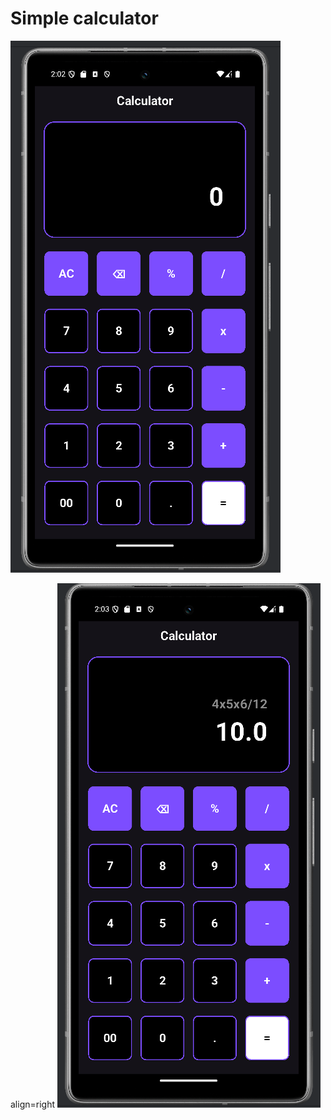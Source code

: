 # Simple calculator

![image alt](https://github.com/Rawnak003/simple_calculator/blob/9234747fdb3f1b9493f2592d0b257dbeb8892501/Screenshot%202025-02-18%20020251.png)

align=right ![image alt](https://github.com/Rawnak003/simple_calculator/blob/8d2106d1a625c7c14c0c0767bdd838d3a18b8e35/Screenshot%202025-02-18%20020344.png)
